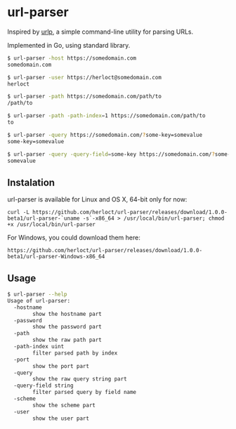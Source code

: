 # url-parser

Inspired by [urlp](https://github.com/clayallsopp/urlp), a simple command-line utility for parsing URLs.

Implemented in Go, using standard library.

```bash
$ url-parser -host https://somedomain.com
somedomain.com

$ url-parser -user https://herloct@somedomain.com
herloct

$ url-parser -path https://somedomain.com/path/to
/path/to

$ url-parser -path -path-index=1 https://somedomain.com/path/to
to

$ url-parser -query https://somedomain.com/?some-key=somevalue
some-key=somevalue

$ url-parser -query -query-field=some-key https://somedomain.com/?some-key=somevalue
somevalue
```

## Instalation

url-parser is available for Linux and OS X, 64-bit only for now:

```curl
curl -L https://github.com/herloct/url-parser/releases/download/1.0.0-beta1/url-parser-`uname -s`-x86_64 > /usr/local/bin/url-parser; chmod +x /usr/local/bin/url-parser

```

For Windows, you could download them here:

```curl
https://github.com/herloct/url-parser/releases/download/1.0.0-beta1/url-parser-Windows-x86_64
```

## Usage

```bash
$ url-parser --help
Usage of url-parser:
  -hostname
    	show the hostname part
  -password
    	show the password part
  -path
    	show the raw path part
  -path-index uint
    	filter parsed path by index
  -port
    	show the port part
  -query
    	show the raw query string part
  -query-field string
    	filter parsed query by field name
  -scheme
    	show the scheme part
  -user
    	show the user part
```
